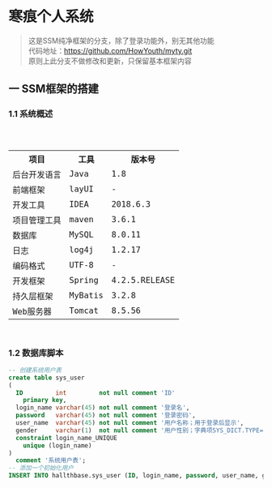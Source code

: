 # 寒痕个人系统

> 这是SSM纯净框架的分支，除了登录功能外，别无其他功能<br/>
> 代码地址：https://github.com/HowYouth/myty.git <br/>
> 原则上此分支不做修改和更新，只保留基本框架内容

## 一 SSM框架的搭建
### 1.1 系统概述

<code>
    <table>
        <tr>
            <th>项目</th>
            <th>工具</th>
            <th>版本号</th>
        </tr>
        <tr>
            <td>后台开发语言</td>
            <td>Java</td>
            <td>1.8</td>
        </tr>
        <tr>
            <td>前端框架</td>
            <td>layUI</td>
            <td>-</td>
        </tr>
        <tr>
            <td>开发工具</td>
            <td>IDEA</td>
            <td>2018.6.3</td>
        </tr>
        <tr>
            <td>项目管理工具</td>
            <td>maven</td>
            <td>3.6.1</td>
        </tr>
        <tr>
            <td>数据库</td>
            <td>MySQL</td>
            <td>8.0.11</td>
        </tr>
        <tr>
            <td>日志</td>
            <td>log4j</td>
            <td>1.2.17</td>
        </tr>
        <tr>
            <td>编码格式</td>
            <td>UTF-8</td>
            <td>-</td>
        </tr>
        <tr>
            <td>开发框架</td>
            <td>Spring</td>
            <td>4.2.5.RELEASE</td>
        </tr>
        <tr>
            <td>持久层框架</td>
            <td>MyBatis</td>
            <td>3.2.8</td>
        </tr>
        <tr>
            <td>Web服务器</td>
            <td>Tomcat</td>
            <td>8.5.56</td>
        </tr>        
    </table>
</code>


### 1.2 数据库脚本

```sql
-- 创建系统用户表
create table sys_user
(
  ID         int         not null comment 'ID'
    primary key,
  login_name varchar(45) not null comment '登录名',
  password   varchar(45) not null comment '登录密码',
  user_name  varchar(45) not null comment '用户名称；用于登录后显示',
  gender     varchar(1)  not null comment '用户性别；字典项SYS_DICT.TYPE=GENDER',
  constraint login_name_UNIQUE
    unique (login_name)
)
  comment '系统用户表';
-- 添加一个初始化用户
INSERT INTO hallthbase.sys_user (ID, login_name, password, user_name, gender) VALUES (0, 'root', 'root', '系统管理员', '1');
```

